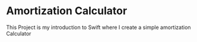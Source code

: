 # Amortization Calculator
This Project is my introduction to Swift where I create a simple amortization Calculator
